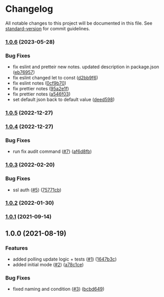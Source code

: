 # Changelog

All notable changes to this project will be documented in this file. See [standard-version](https://github.com/conventional-changelog/standard-version) for commit guidelines.

### [1.0.6](https://github.com/MapColonies/mapproxinator/compare/v1.0.5...v1.0.6) (2023-05-28)


### Bug Fixes

* fix eslint and pretteir new notes. updated description in package.json ([eb76957](https://github.com/MapColonies/mapproxinator/commit/eb7695712a5fba2c72a171886e8bf7a3a508e0ab))
* fix eslint changed let to const ([d2bb9f6](https://github.com/MapColonies/mapproxinator/commit/d2bb9f6c1204f64ad87c7575231e573d0880472d))
* fix eslint notes ([0cf9b70](https://github.com/MapColonies/mapproxinator/commit/0cf9b70671d3abb05f01848bab261c8bca0c8aa4))
* fix prettier notes ([95a2e1f](https://github.com/MapColonies/mapproxinator/commit/95a2e1f8a5e3f2b9529d8fdd13ee81b9b6808a39))
* fix prettier notes ([a546f03](https://github.com/MapColonies/mapproxinator/commit/a546f03f13c0708e8cd2f9bd258a04fb2f01f5ae))
* set default json back to default value ([deed598](https://github.com/MapColonies/mapproxinator/commit/deed5984d8f6567e6aa19b4588a14f50f775116d))

### [1.0.5](https://github.com/MapColonies/mapproxinator/compare/v1.0.4...v1.0.5) (2022-12-27)

### [1.0.4](https://github.com/MapColonies/mapproxinator/compare/v1.0.3...v1.0.4) (2022-12-27)


### Bug Fixes

* run fix audit command ([#7](https://github.com/MapColonies/mapproxinator/issues/7)) ([af6d8fb](https://github.com/MapColonies/mapproxinator/commit/af6d8fb61187705f97158551d1ab6a740593bc72))

### [1.0.3](https://github.com/MapColonies/mapproxinator/compare/v1.0.2...v1.0.3) (2022-02-20)


### Bug Fixes

* ssl auth ([#5](https://github.com/MapColonies/mapproxinator/issues/5)) ([75771cb](https://github.com/MapColonies/mapproxinator/commit/75771cb995acf006b411baae643921b3c6dc493c))

### [1.0.2](https://github.com/MapColonies/mapproxinator/compare/v1.0.1...v1.0.2) (2022-01-30)

### [1.0.1](https://github.com/MapColonies/mapproxinator/compare/v1.0.0...v1.0.1) (2021-09-14)

## 1.0.0 (2021-08-19)


### Features

*  added polling update logic + tests ([#1](https://github.com/MapColonies/mapproxinator/issues/1)) ([1647b3c](https://github.com/MapColonies/mapproxinator/commit/1647b3c3e22bbb38f8e97b5c6e28fd3a9fe2afac))
* added initial mode ([#2](https://github.com/MapColonies/mapproxinator/issues/2)) ([a78c1ce](https://github.com/MapColonies/mapproxinator/commit/a78c1cebd72f6bfe44df02a4bd9a955f13a366eb))


### Bug Fixes

* fixed naming and condition ([#3](https://github.com/MapColonies/mapproxinator/issues/3)) ([bcbd649](https://github.com/MapColonies/mapproxinator/commit/bcbd649f6261e8d04cc6b5e0e6b771fb70445dec))
